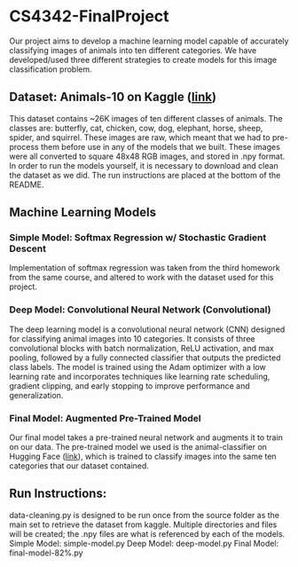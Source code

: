 # CS4342-FinalProject
Our project aims to develop a machine learning model capable of accurately classifying images of animals into ten different categories. We have developed/used three different strategies to create models for this image classification problem.

## Dataset: Animals-10 on Kaggle ([link](https://www.kaggle.com/datasets/alessiocorrado99/animals10?resource=download))
This dataset contains ~26K images of ten different classes of animals. The classes are: butterfly, cat, chicken, cow, dog, elephant, horse, sheep, spider, and squirrel. These images are raw, which meant that we had to pre-process them before use in any of the models that we built. These images were all converted to square 48x48 RGB images, and stored in .npy format. In order to run the models yourself, it is necessary to download and clean the dataset as we did. The run instructions are placed at the bottom of the README.

## Machine Learning Models
### Simple Model: Softmax Regression w/ Stochastic Gradient Descent
Implementation of softmax regression was taken from the third homework from the same course, and altered to work with the dataset used for this project.

### Deep Model: Convolutional Neural Network (Convolutional)
The deep learning model is a convolutional neural network (CNN) designed for classifying animal images into 10 categories. It consists of three convolutional blocks with batch normalization, ReLU activation, and max pooling, followed by a fully connected classifier that outputs the predicted class labels. The model is trained using the Adam optimizer with a low learning rate and incorporates techniques like learning rate scheduling, gradient clipping, and early stopping to improve performance and generalization.

### Final Model: Augmented Pre-Trained Model
Our final model takes a pre-trained neural network and augments it to train on our data. The pre-trained model we used is the animal-classifier on Hugging Face ([link](https://huggingface.co/Falcom/animal-classifier)), which is trained to classify images into the same ten categories that our dataset contained.

## Run Instructions:
data-cleaning.py is designed to be run once from the source folder as the main set to retrieve the dataset from kaggle. Multiple directories and files will be created; the .npy files are what is referenced by each of the models. 
Simple Model: simple-model.py
Deep Model: deep-model.py
Final Model: final-model-82%.py
